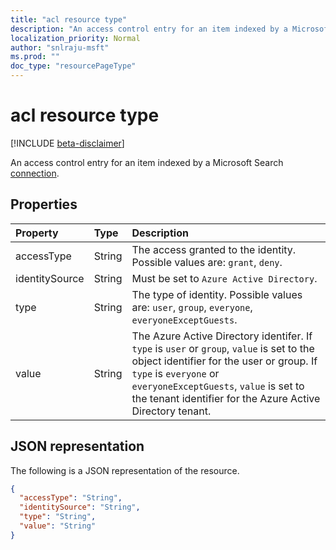 ```yaml
---
title: "acl resource type"
description: "An access control entry for an item indexed by a Microsoft Search connection."
localization_priority: Normal
author: "snlraju-msft"
ms.prod: ""
doc_type: "resourcePageType"
---
```


# acl resource type

[!INCLUDE [beta-disclaimer](../../includes/beta-disclaimer.md)]

An access control entry for an item indexed by a Microsoft Search [connection](connection.md).

## Properties

| Property       | Type   | Description                                        |
|:---------------|:-------|:---------------------------------------------------|
| accessType     | String | The access granted to the identity. Possible values are: `grant`, `deny`. |
| identitySource | String | Must be set to `Azure Active Directory`.           |
| type           | String | The type of identity. Possible values are: `user`, `group`, `everyone`, `everyoneExceptGuests`. |
| value          | String | The Azure Active Directory identifer. If `type` is `user` or `group`, `value` is set to the object identifier for the user or group. If `type` is `everyone` or `everyoneExceptGuests`, `value` is set to the tenant identifier for the Azure Active Directory tenant. |

## JSON representation

The following is a JSON representation of the resource.

<!-- {
  "blockType": "resource",
  "optionalProperties": [

  ],
  "@odata.type": "microsoft.graph.acl",
  "baseType": null
}-->

```json
{
  "accessType": "String",
  "identitySource": "String",
  "type": "String",
  "value": "String"
}
```

<!-- uuid: 16cd6b66-4b1a-43a1-adaf-3a886856ed98
2019-02-04 14:57:30 UTC -->
<!-- {
  "type": "#page.annotation",
  "description": "acl resource",
  "keywords": "",
  "section": "documentation",
  "tocPath": ""
}-->

